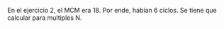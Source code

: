 En el ejercicio 2, el MCM era 18. Por ende, habian 6 ciclos. Se tiene que calcular para multiples N.

